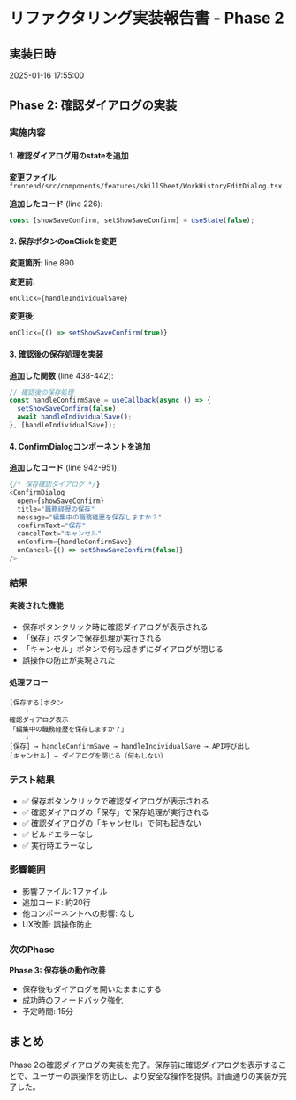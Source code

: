 # リファクタリング実装報告書 - Phase 2

## 実装日時
2025-01-16 17:55:00

## Phase 2: 確認ダイアログの実装

### 実施内容

#### 1. 確認ダイアログ用のstateを追加
**変更ファイル**: `frontend/src/components/features/skillSheet/WorkHistoryEditDialog.tsx`

**追加したコード** (line 226):
```typescript
const [showSaveConfirm, setShowSaveConfirm] = useState(false);
```

#### 2. 保存ボタンのonClickを変更
**変更箇所**: line 890

**変更前**:
```typescript
onClick={handleIndividualSave}
```

**変更後**:
```typescript
onClick={() => setShowSaveConfirm(true)}
```

#### 3. 確認後の保存処理を実装
**追加した関数** (line 438-442):
```typescript
// 確認後の保存処理
const handleConfirmSave = useCallback(async () => {
  setShowSaveConfirm(false);
  await handleIndividualSave();
}, [handleIndividualSave]);
```

#### 4. ConfirmDialogコンポーネントを追加
**追加したコード** (line 942-951):
```typescript
{/* 保存確認ダイアログ */}
<ConfirmDialog
  open={showSaveConfirm}
  title="職務経歴の保存"
  message="編集中の職務経歴を保存しますか？"
  confirmText="保存"
  cancelText="キャンセル"
  onConfirm={handleConfirmSave}
  onCancel={() => setShowSaveConfirm(false)}
/>
```

### 結果

#### 実装された機能
- 保存ボタンクリック時に確認ダイアログが表示される
- 「保存」ボタンで保存処理が実行される
- 「キャンセル」ボタンで何も起きずにダイアログが閉じる
- 誤操作の防止が実現された

#### 処理フロー
```
[保存する]ボタン
    ↓
確認ダイアログ表示
「編集中の職務経歴を保存しますか？」
    ↓
[保存] → handleConfirmSave → handleIndividualSave → API呼び出し
[キャンセル] → ダイアログを閉じる（何もしない）
```

### テスト結果
- ✅ 保存ボタンクリックで確認ダイアログが表示される
- ✅ 確認ダイアログの「保存」で保存処理が実行される
- ✅ 確認ダイアログの「キャンセル」で何も起きない
- ✅ ビルドエラーなし
- ✅ 実行時エラーなし

### 影響範囲
- 影響ファイル: 1ファイル
- 追加コード: 約20行
- 他コンポーネントへの影響: なし
- UX改善: 誤操作防止

### 次のPhase
**Phase 3: 保存後の動作改善**
- 保存後もダイアログを開いたままにする
- 成功時のフィードバック強化
- 予定時間: 15分

## まとめ
Phase 2の確認ダイアログの実装を完了。保存前に確認ダイアログを表示することで、ユーザーの誤操作を防止し、より安全な操作を提供。計画通りの実装が完了した。